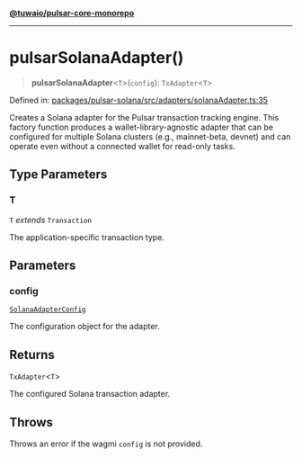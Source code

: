 [**@tuwaio/pulsar-core-monorepo**](../../../README.md)

***

# pulsarSolanaAdapter()

> **pulsarSolanaAdapter**\<`T`\>(`config`): `TxAdapter`\<`T`\>

Defined in: [packages/pulsar-solana/src/adapters/solanaAdapter.ts:35](https://github.com/TuwaIO/pulsar-core/blob/36ff61e9e8d908e475c7475f7c6c5f5fe7eec72c/packages/pulsar-solana/src/adapters/solanaAdapter.ts#L35)

Creates a Solana adapter for the Pulsar transaction tracking engine.
This factory function produces a wallet-library-agnostic adapter that can be
configured for multiple Solana clusters (e.g., mainnet-beta, devnet) and
can operate even without a connected wallet for read-only tasks.

## Type Parameters

### T

`T` *extends* `Transaction`

The application-specific transaction type.

## Parameters

### config

[`SolanaAdapterConfig`](../interfaces/SolanaAdapterConfig.md)

The configuration object for the adapter.

## Returns

`TxAdapter`\<`T`\>

The configured Solana transaction adapter.

## Throws

Throws an error if the wagmi `config` is not provided.
